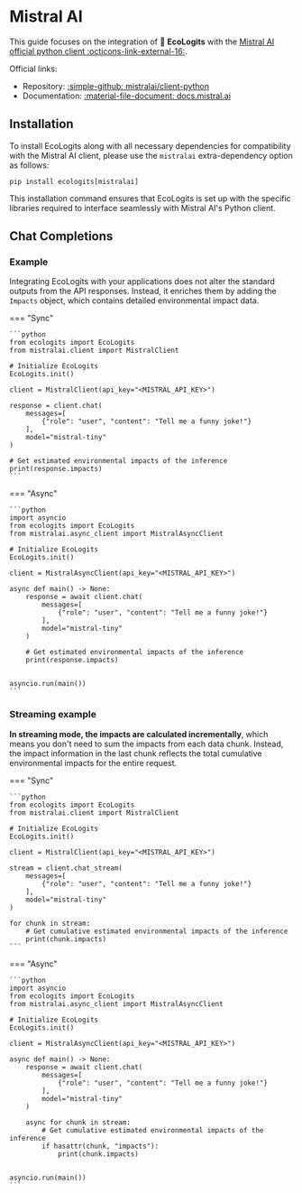 # Mistral AI

This guide focuses on the integration of :seedling: **EcoLogits** with the [Mistral AI official python client :octicons-link-external-16:](https://github.com/mistralai/client-python).

Official links:

* Repository: [:simple-github: mistralai/client-python](https://github.com/mistralai/client-python)
* Documentation: [:material-file-document: docs.mistral.ai](https://docs.mistral.ai/getting-started/clients/)


## Installation

To install EcoLogits along with all necessary dependencies for compatibility with the Mistral AI client, please use the `mistralai` extra-dependency option as follows:

```shell
pip install ecologits[mistralai]
```

This installation command ensures that EcoLogits is set up with the specific libraries required to interface seamlessly with Mistral AI's Python client.


## Chat Completions

### Example

Integrating EcoLogits with your applications does not alter the standard outputs from the API responses. Instead, it enriches them by adding the `Impacts` object, which contains detailed environmental impact data.

=== "Sync"

    ```python
    from ecologits import EcoLogits
    from mistralai.client import MistralClient
    
    # Initialize EcoLogits
    EcoLogits.init()
    
    client = MistralClient(api_key="<MISTRAL_API_KEY>")
    
    response = client.chat(
        messages=[
            {"role": "user", "content": "Tell me a funny joke!"}
        ],
        model="mistral-tiny"
    )
    
    # Get estimated environmental impacts of the inference
    print(response.impacts)
    ```

=== "Async"

    ```python
    import asyncio
    from ecologits import EcoLogits
    from mistralai.async_client import MistralAsyncClient
    
    # Initialize EcoLogits
    EcoLogits.init()
    
    client = MistralAsyncClient(api_key="<MISTRAL_API_KEY>")
    
    async def main() -> None:
        response = await client.chat(
            messages=[
                {"role": "user", "content": "Tell me a funny joke!"}
            ],
            model="mistral-tiny"
        )
        
        # Get estimated environmental impacts of the inference
        print(response.impacts)
    
    
    asyncio.run(main())
    ```

### Streaming example

**In streaming mode, the impacts are calculated incrementally**, which means you don't need to sum the impacts from each data chunk. Instead, the impact information in the last chunk reflects the total cumulative environmental impacts for the entire request.

=== "Sync"

    ```python
    from ecologits import EcoLogits
    from mistralai.client import MistralClient
    
    # Initialize EcoLogits
    EcoLogits.init()
    
    client = MistralClient(api_key="<MISTRAL_API_KEY>")
    
    stream = client.chat_stream(
        messages=[
            {"role": "user", "content": "Tell me a funny joke!"}
        ],
        model="mistral-tiny"
    )
    
    for chunk in stream:
        # Get cumulative estimated environmental impacts of the inference
        print(chunk.impacts)
    ```

=== "Async"
    
    ```python
    import asyncio
    from ecologits import EcoLogits
    from mistralai.async_client import MistralAsyncClient
    
    # Initialize EcoLogits
    EcoLogits.init()
    
    client = MistralAsyncClient(api_key="<MISTRAL_API_KEY>")
    
    async def main() -> None:
        response = await client.chat(
            messages=[
                {"role": "user", "content": "Tell me a funny joke!"}
            ],
            model="mistral-tiny"
        )
        
        async for chunk in stream:
            # Get cumulative estimated environmental impacts of the inference
            if hasattr(chunk, "impacts"):
                print(chunk.impacts)
    
    
    asyncio.run(main())
    ```
